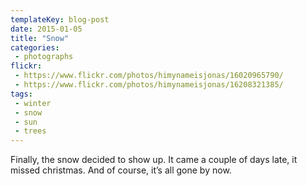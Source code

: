 ```yaml
---
templateKey: blog-post
date: 2015-01-05
title: "Snow"
categories:
 - photographs
flickr:
 - https://www.flickr.com/photos/himynameisjonas/16020965790/
 - https://www.flickr.com/photos/himynameisjonas/16208321385/
tags:
 - winter
 - snow
 - sun
 - trees
---
```


Finally, the snow decided to show up. It came a couple of days late, it missed christmas. And of course, it’s all gone by now.
